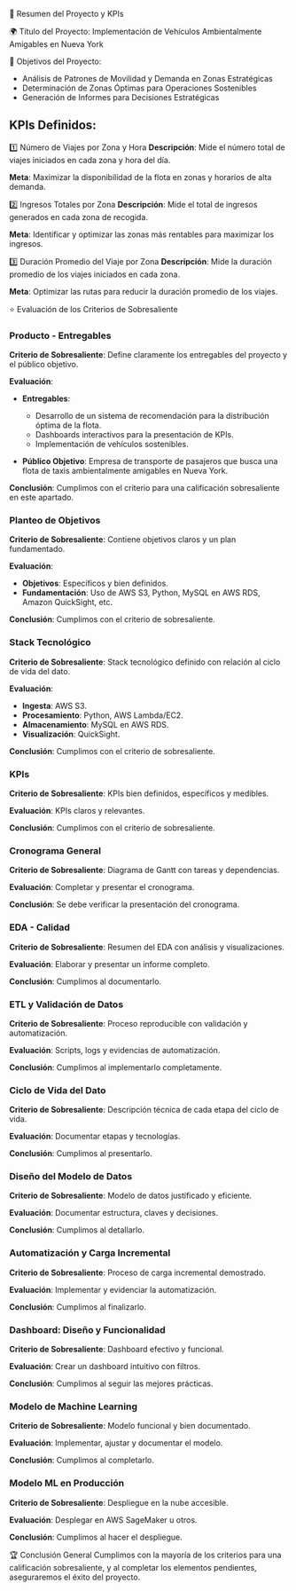 📝 Resumen del Proyecto y KPIs

🌍 Título del Proyecto:
Implementación de Vehículos Ambientalmente Amigables en Nueva York

🏏 Objetivos del Proyecto:
- Análisis de Patrones de Movilidad y Demanda en Zonas Estratégicas
- Determinación de Zonas Óptimas para Operaciones Sostenibles
- Generación de Informes para Decisiones Estratégicas

## KPIs Definidos:

1️⃣ Número de Viajes por Zona y Hora
**Descripción**: Mide el número total de viajes iniciados en cada zona y hora del día.

**Meta**: Maximizar la disponibilidad de la flota en zonas y horarios de alta demanda.

2️⃣ Ingresos Totales por Zona
**Descripción**: Mide el total de ingresos generados en cada zona de recogida.

**Meta**: Identificar y optimizar las zonas más rentables para maximizar los ingresos.

3️⃣ Duración Promedio del Viaje por Zona
**Descripción**: Mide la duración promedio de los viajes iniciados en cada zona.

**Meta**: Optimizar las rutas para reducir la duración promedio de los viajes.

⭐ Evaluación de los Criterios de Sobresaliente

### Producto - Entregables
**Criterio de Sobresaliente**: Define claramente los entregables del proyecto y el público objetivo.

**Evaluación**:
- **Entregables**:
  - Desarrollo de un sistema de recomendación para la distribución óptima de la flota.
  - Dashboards interactivos para la presentación de KPIs.
  - Implementación de vehículos sostenibles.

- **Público Objetivo**: Empresa de transporte de pasajeros que busca una flota de taxis ambientalmente amigables en Nueva York.

**Conclusión**: Cumplimos con el criterio para una calificación sobresaliente en este apartado.

### Planteo de Objetivos
**Criterio de Sobresaliente**: Contiene objetivos claros y un plan fundamentado.

**Evaluación**:
- **Objetivos**: Específicos y bien definidos.
- **Fundamentación**: Uso de AWS S3, Python, MySQL en AWS RDS, Amazon QuickSight, etc.

**Conclusión**: Cumplimos con el criterio de sobresaliente.

### Stack Tecnológico
**Criterio de Sobresaliente**: Stack tecnológico definido con relación al ciclo de vida del dato.

**Evaluación**:
- **Ingesta**: AWS S3.
- **Procesamiento**: Python, AWS Lambda/EC2.
- **Almacenamiento**: MySQL en AWS RDS.
- **Visualización**: QuickSight.

**Conclusión**: Cumplimos con el criterio de sobresaliente.

### KPIs
**Criterio de Sobresaliente**: KPIs bien definidos, específicos y medibles.

**Evaluación**: KPIs claros y relevantes.

**Conclusión**: Cumplimos con el criterio de sobresaliente.

### Cronograma General
**Criterio de Sobresaliente**: Diagrama de Gantt con tareas y dependencias.

**Evaluación**: Completar y presentar el cronograma.

**Conclusión**: Se debe verificar la presentación del cronograma.

### EDA - Calidad
**Criterio de Sobresaliente**: Resumen del EDA con análisis y visualizaciones.

**Evaluación**: Elaborar y presentar un informe completo.

**Conclusión**: Cumplimos al documentarlo.

### ETL y Validación de Datos
**Criterio de Sobresaliente**: Proceso reproducible con validación y automatización.

**Evaluación**: Scripts, logs y evidencias de automatización.

**Conclusión**: Cumplimos al implementarlo completamente.

### Ciclo de Vida del Dato
**Criterio de Sobresaliente**: Descripción técnica de cada etapa del ciclo de vida.

**Evaluación**: Documentar etapas y tecnologías.

**Conclusión**: Cumplimos al presentarlo.

### Diseño del Modelo de Datos
**Criterio de Sobresaliente**: Modelo de datos justificado y eficiente.

**Evaluación**: Documentar estructura, claves y decisiones.

**Conclusión**: Cumplimos al detallarlo.

### Automatización y Carga Incremental
**Criterio de Sobresaliente**: Proceso de carga incremental demostrado.

**Evaluación**: Implementar y evidenciar la automatización.

**Conclusión**: Cumplimos al finalizarlo.

### Dashboard: Diseño y Funcionalidad
**Criterio de Sobresaliente**: Dashboard efectivo y funcional.

**Evaluación**: Crear un dashboard intuitivo con filtros.

**Conclusión**: Cumplimos al seguir las mejores prácticas.

### Modelo de Machine Learning
**Criterio de Sobresaliente**: Modelo funcional y bien documentado.

**Evaluación**: Implementar, ajustar y documentar el modelo.

**Conclusión**: Cumplimos al completarlo.

### Modelo ML en Producción
**Criterio de Sobresaliente**: Despliegue en la nube accesible.

**Evaluación**: Desplegar en AWS SageMaker u otros.

**Conclusión**: Cumplimos al hacer el despliegue.

🏆 Conclusión General
Cumplimos con la mayoría de los criterios para una calificación sobresaliente, y al completar los elementos pendientes, aseguraremos el éxito del proyecto.
